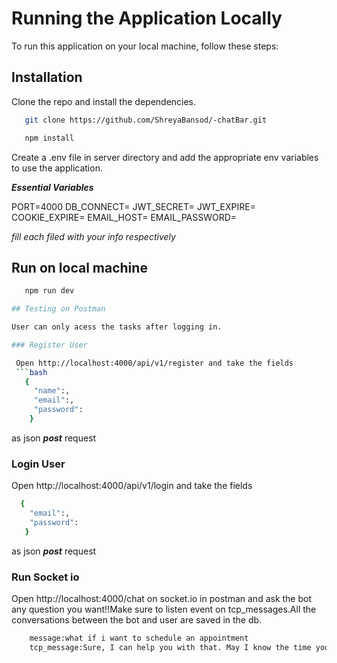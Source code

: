 # Running the Application Locally

To run this application on your local machine, follow these steps:


## Installation

 Clone the repo and install the dependencies.

```bash
   git clone https://github.com/ShreyaBansod/-chatBar.git
``````
```bash   
   npm install 
``````
Create a .env file in server directory and add the appropriate env variables to use the application.            

***Essential Variables***

PORT=4000
DB_CONNECT=
JWT_SECRET=
JWT_EXPIRE=
COOKIE_EXPIRE=
EMAIL_HOST=
EMAIL_PASSWORD=

_fill each filed with your info respectively_

## Run on local machine
```bash
   npm run dev

## Testing on Postman

User can only acess the tasks after logging in.

### Register User

 Open http://localhost:4000/api/v1/register and take the fields 
 ```bash
   {
     "name":,
     "email":,
     "password":
    }
``````
as json ***post*** request 

###  Login User

 Open http://localhost:4000/api/v1/login and take the fields 
 
 ```bash
   {
     "email":,
     "password":
    }
``````
as json ***post*** request 

### Run Socket io

 Open http://localhost:4000/chat on socket.io in postman and ask the bot any question you want!!Make sure to listen event on tcp_messages.All the conversations between the bot and user are saved in the db.
 
 ```bash
     message:what if i want to schedule an appointment
     tcp_message:Sure, I can help you with that. May I know the time you'd like to schedule the appointment for?
``````
 


